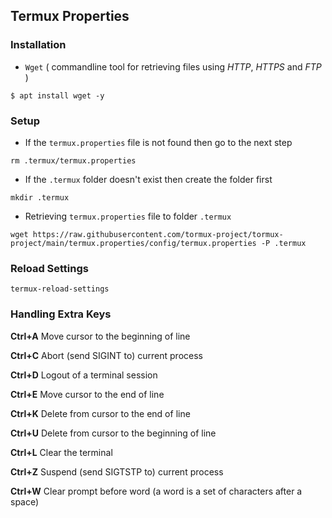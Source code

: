 ## Termux Properties

### Installation

* `Wget` ( commandline tool for retrieving files using _HTTP_, _HTTPS_ and _FTP_ )
```
$ apt install wget -y
```

### Setup

* If the `termux.properties` file is not found then go to the next step

```
rm .termux/termux.properties
```

* If the `.termux` folder doesn't exist then create the folder first

```
mkdir .termux
```

* Retrieving ``termux.properties`` file to folder `.termux`
```
wget https://raw.githubusercontent.com/tormux-project/tormux-project/main/termux.properties/config/termux.properties -P .termux
```

### Reload Settings
```
termux-reload-settings
```

### Handling Extra Keys

__Ctrl+A__  Move cursor to the beginning of line

__Ctrl+C__  Abort (send SIGINT to) current process

__Ctrl+D__  Logout of a terminal session

__Ctrl+E__  Move cursor to the end of line

__Ctrl+K__  Delete from cursor to the end of line

__Ctrl+U__  Delete from cursor to the beginning of line

__Ctrl+L__  Clear the terminal

__Ctrl+Z__  Suspend (send SIGTSTP to) current process

__Ctrl+W__  Clear prompt before word (a word is a set of characters after a space)


